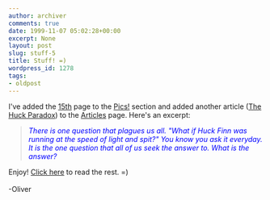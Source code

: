 ```yaml
---
author: archiver
comments: true
date: 1999-11-07 05:02:28+00:00
excerpt: None
layout: post
slug: stuff-5
title: Stuff! =)
wordpress_id: 1278
tags:
- oldpost
---
```


I've added the <a href="http://www.oliverweb.com/pics/15/index.shtml">15th</a> page to the <a href="http://www.oliverweb.com/pics/index.shtml">Pics!</a> section and added another article (<a href="http://www.oliverweb.com/articles/huck.shtml">The Huck Paradox</a>) to the <a href="http://www.oliverweb.com/articles/index.shtml">Articles</a> page. Here's an excerpt:<p><blockquote><i><font color=blue>There is one question that plagues us all. "What if Huck Finn was running at the speed of light and spit?" You know you ask it everyday. It is the one question that all of us seek the answer to. What is the answer?<p></blockquote></font></i>Enjoy! <a href="http://www.oliverweb.com/articles/huck.shtml">Click here</a> to read the rest. =)<br /><br />-Oliver